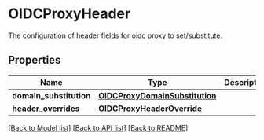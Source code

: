 # OIDCProxyHeader

The configuration of header fields for oidc proxy to set/substitute.
## Properties
Name | Type | Description | Notes
------------ | ------------- | ------------- | -------------
**domain_substitution** | [**OIDCProxyDomainSubstitution**](OIDCProxyDomainSubstitution.md) |  | [optional] 
**header_overrides** | [**OIDCProxyHeaderOverride**](OIDCProxyHeaderOverride.md) |  | [optional] 

[[Back to Model list]](../README.md#documentation-for-models) [[Back to API list]](../README.md#documentation-for-api-endpoints) [[Back to README]](../README.md)


